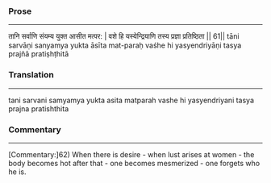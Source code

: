 ### Prose 
 --- 
तानि सर्वाणि संयम्य युक्त आसीत मत्पर: |
वशे हि यस्येन्द्रियाणि तस्य प्रज्ञा प्रतिष्ठिता || 61||
tāni sarvāṇi sanyamya yukta āsīta mat-paraḥ
vaśhe hi yasyendriyāṇi tasya prajñā pratiṣhṭhitā

### Translation 
 --- 
tani sarvani samyamya yukta asita matparah vashe hi yasyendriyani tasya prajna pratishthita

### Commentary 
 --- 
[Commentary:]62) When there is desire - when lust arises at women - the body becomes hot after that - one becomes mesmerized - one forgets who he is.
